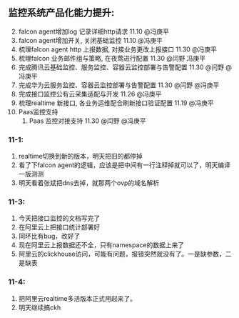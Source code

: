 ## 监控系统产品化能力提升:
2. falcon agent增加log 记录详细http请求 11.10 @冯庚平
3. falcon agent增加开关, 关闭基础监控 11.10 @冯庚平
4. 梳理falcon agent http 上报数据, 对接业务更改上报接口 11.30 @冯庚平
5. 梳理falcon 业务邮件组与策略, 在夜莺进行配置 11.30 @闫野 冯庚平
7. 完成腾讯云基础监控、服务监控、容器云监控部署与告警配置  11.30 @闫野 @冯庚平
8. 完成华为云服务监控、容器云监控部署与告警配置  11.30 @闫野 @冯庚平
9. 完成接口监控公有云采集适配与开发 11.26 @冯庚平
10. 梳理realtime 新接口, 各业务运维配合刷新接口验证配置 11.19 @冯庚平
11. Paas监控支持
    1) Paas 监控对接支持 11.30  @闫野 @冯庚平


### 11-1:
1. realtime切换到新的版本，明天把旧的都停掉
2. 看了下falcon agent的逻辑，应该是把中间有一行注释掉就可以了，明天编译一版测测
3. 明天看着张斌把dns去掉，就那两个ovp的域名解析

### 11-3:
1. 今天把接口监控的文档写完了
2. 在阿里云上把接口统计部署好
3. 同环比有bug，改好了
4. 现在阿里云上报数据还不全，只有namespace的数据上来了
5. 阿里云的clickhouse访问，可能有问题，报错突然就没有了。一是缺参数，二是缺表

### 11-4:
1. 把阿里云realtime多活版本正式用起来了。
2. 明天继续搞ckh